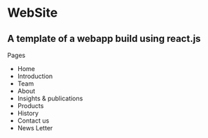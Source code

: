 # WebSite
A template of a webapp build using react.js 
------------
Pages

* Home
* Introduction 
* Team
* About
* Insights & publications
* Products
* History
* Contact us
* News Letter



